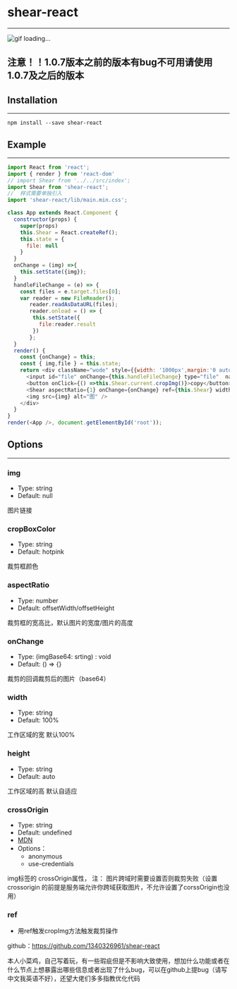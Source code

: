 # shear-react
---
![gif loading...](https://raw.githubusercontent.com/1340326961/shear-react/main/example/src/shearImg.gif)

## 注意！！1.0.7版本之前的版本有bug不可用请使用1.0.7及之后的版本
## Installation
***
```
npm install --save shear-react
```
## Example
***
```javascript
import React from 'react';
import { render } from 'react-dom'
// import Shear from '../../src/index';
import Shear from 'shear-react';
//  样式需要单独引入
import 'shear-react/lib/main.min.css';

class App extends React.Component {
  constructor(props) {
    super(props)
    this.Shear = React.createRef();
    this.state = {
      file: null
    }
  }
  onChange = (img) =>{
    this.setState({img});
  }
  handleFileChange = (e) => {
    const files = e.target.files[0];
    var reader = new FileReader();
       reader.readAsDataURL(files);
       reader.onload = () => {
        this.setState({
          file:reader.result
        })
       };
  }
  render() {
    const {onChange} = this;
    const { img,file } = this.state;
    return <div className="wode" style={{width: '1000px',margin:'0 auto'}}>
      <input id="file" onChange={this.handleFileChange} type="file"  name="file" multiple="multiple"></input>
      <button onClick={() =>this.Shear.current.cropImg()}>copy</button>
      <Shear aspectRatio={1} onChange={onChange} ref={this.Shear} width={1000} img={file} crossOrigin="anonymous"/>
      <img src={img} alt="图" />
    </div>
  }
}
render(<App />, document.getElementById('root'));

```

## Options
***
### img

 - Type: string
 - Default: null

图片链接

### cropBoxColor
 - Type: string
 - Default: hotpink

裁剪框颜色
### aspectRatio
 - Type: number
 - Default: offsetWidth/offsetHeight

裁剪框的宽高比，默认图片的宽度/图片的高度

### onChange
 - Type: (imgBase64: srting) : void
 - Default: () => {}

裁剪的回调裁剪后的图片（base64）
### width
 - Type: string
 - Default: 100%

工作区域的宽 默认100%
### height
 - Type: string
 - Default: auto

工作区域的高 默认自适应
### crossOrigin
 - Type: string
 - Default: undefined
 - [MDN](https://developer.mozilla.org/en-US/docs/Web/API/HTMLImageElement/crossOrigin)
 - Options：
    - anonymous
     - use-credentials

img标签的 crossOrigin属性，
注： 图片跨域时需要设置否则裁剪失败（设置crossorigin 的前提是服务端允许你跨域获取图片，不允许设置了corssOrigin也没用）
### ref

 - 用ref触发cropImg方法触发裁剪操作




github：https://github.com/1340326961/shear-react

本人小菜鸡，自己写着玩，有一些瑕疵但是不影响大致使用，想加什么功能或者在什么节点上想暴露出哪些信息或者出现了什么bug，可以在github上提bug（请写中文我英语不好），还望大佬们多多指教优化代码
